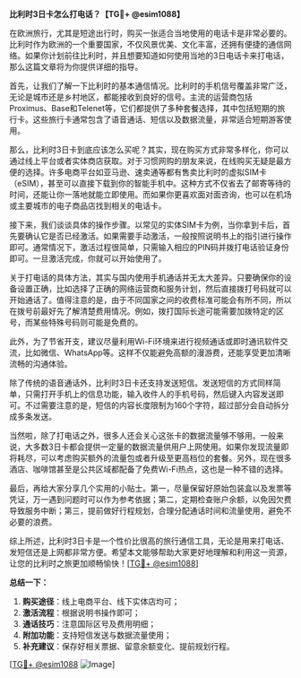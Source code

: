 **比利时3日卡怎么打电话？【TG💪+ @esim1088】**

在欧洲旅行，尤其是短途出行时，购买一张适合当地使用的电话卡是非常必要的。比利时作为欧洲的一个重要国家，不仅风景优美、文化丰富，还拥有便捷的通信网络。如果你计划前往比利时，并且想要知道如何使用当地的3日电话卡来打电话，那么这篇文章将为你提供详细的指导。

首先，让我们了解一下比利时的基本通信情况。比利时的手机信号覆盖非常广泛，无论是城市还是乡村地区，都能接收到良好的信号。主流的运营商包括Proximus、Base和Telenet等，它们都提供了多种套餐选择，其中包括短期的旅行卡。这些旅行卡通常包含了语音通话、短信以及数据流量，非常适合短期游客使用。

那么，比利时3日卡到底应该怎么买呢？其实，现在购买方式非常多样化，你可以通过线上平台或者实体商店获取。对于习惯网购的朋友来说，在线购买无疑是最方便的选择。许多电商平台如亚马逊、速卖通等都有售卖比利时的虚拟SIM卡（eSIM），甚至可以直接下载到你的智能手机中。这种方式不仅省去了邮寄等待的时间，还能让你一落地就能立即使用。而如果你更喜欢面对面咨询，也可以在机场或主要城市的电子商品店找到相关的电话卡。

接下来，我们谈谈具体的操作步骤。以常见的实体SIM卡为例，当你拿到卡后，首先要确认它是否已经激活。如果需要手动激活，一般按照说明书上的指引进行操作即可。通常情况下，激活过程很简单，只需输入相应的PIN码并拨打电话验证身份即可。一旦激活完成，你就可以开始使用了。

关于打电话的具体方法，其实与国内使用手机通话并无太大差异。只要确保你的设备设置正确，比如选择了正确的网络运营商和服务计划，然后直接拨打号码就可以开始通话了。值得注意的是，由于不同国家之间的收费标准可能会有所不同，所以在拨号前最好先了解清楚费用情况。例如，拨打国际长途可能需要加拨特定的区号，而某些特殊号码则可能是免费的。

此外，为了节省开支，建议尽量利用Wi-Fi环境来进行视频通话或即时通讯软件交流，比如微信、WhatsApp等。这样不仅能避免高额的漫游费，还能享受更加清晰流畅的沟通体验。

除了传统的语音通话外，比利时3日卡还支持发送短信。发送短信的方式同样简单，只需打开手机上的信息功能，输入收件人的手机号码，然后键入内容发送即可。不过需要注意的是，短信的内容长度限制为160个字符，超过部分会自动拆分成多条发送。

当然啦，除了打电话之外，很多人还会关心这张卡的数据流量够不够用。一般来说，大多数3日卡都会提供一定量的数据流量供用户上网使用。如果你发现流量即将耗尽，可以考虑购买额外的流量包或者升级至更高档位的套餐。另外，现在很多酒店、咖啡馆甚至是公共区域都配备了免费Wi-Fi热点，这也是一种不错的选择。

最后，再给大家分享几个实用的小贴士。第一，尽量保留好原始包装盒以及发票等凭证，万一遇到问题时可以作为参考依据；第二，定期检查账户余额，以免因欠费导致服务中断；第三，提前做好行程规划，合理分配通话时间和流量使用，避免不必要的浪费。

综上所述，比利时3日卡是一个性价比很高的旅行通信工具，无论是用来打电话、发短信还是上网都非常方便。希望本文能够帮助大家更好地理解和利用这一资源，让您的比利时之旅更加顺畅愉快！[[TG💪+ @esim1088](https://t.me/s/esim1088)]

**总结一下：**
1. **购买途径**：线上电商平台、线下实体店均可；
2. **激活流程**：根据说明书操作即可；
3. **通话技巧**：注意国际区号及费用明细；
4. **附加功能**：支持短信发送与数据流量使用；
5. **补充建议**：保存好相关票据、留意余额变化、提前规划行程。

[[TG💪+ @esim1088](https://t.me/s/esim1088) ![Image](https://i.postimg.cc/4NQfJmqS/Snipaste-2025-05-13-00-14-12.png)]